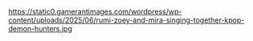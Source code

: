 https://static0.gamerantimages.com/wordpress/wp-content/uploads/2025/06/rumi-zoey-and-mira-singing-together-kpop-demon-hunters.jpg

<!--
**drownedindreams/drownedindreams** is a ✨ _special_ ✨ repository because its `README.md` (this file) appears on your GitHub profile.

Here are some ideas to get you started:

- 🔭 I’m currently working on ...
- 🌱 I’m currently learning ...
- 👯 I’m looking to collaborate on ...
- 🤔 I’m looking for help with ...
- 💬 Ask me about ...
- 📫 How to reach me: ...
- 😄 Pronouns: ...
- ⚡ Fun fact: ...
-->
